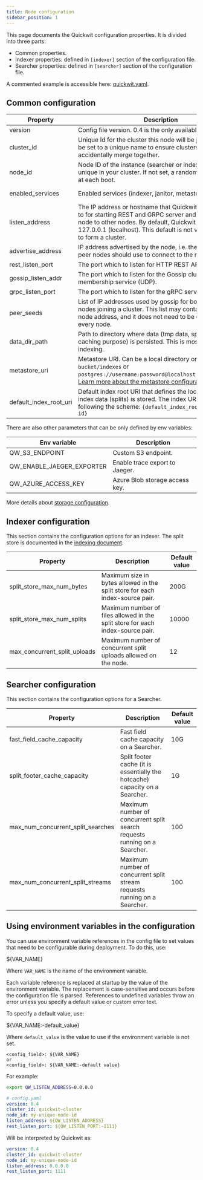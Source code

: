 ```yaml
---
title: Node configuration
sidebar_position: 1
---
```


This page documents the Quickwit configuration properties. It is divided into three parts:

- Common properties.
- Indexer properties: defined in `[indexer]` section of the configuration file.
- Searcher properties: defined in `[searcher]` section of the configuration file.

A commented example is accessible here: [quickwit.yaml](https://github.com/quickwit-oss/quickwit/blob/main/config/quickwit.yaml).

## Common configuration

| Property | Description | Env variable | Default value |
| --- | --- | --- | --- |
| version | Config file version. 0.4 is the only available value. |  |  |
| cluster_id | Unique Id for the cluster this node will be joining. Should be set to a unique name to ensure clusters do not accidentally merge together. | QW_CLUSTER_ID | "quickwit-test-cluster" |
| node_id | Node ID of the instance (searcher or indexer). It must be unique in your cluster. If not set, a random ID is generated at each boot. | QW_NODE_ID |  |
| enabled_services | Enabled services (indexer, janitor, metastore, searcher) | QW_ENABLED_SERVICES | all services enabled | 
| listen_address | The IP address or hostname that Quickwit service binds to for starting REST and GRPC server and connecting this node to other nodes. By default, Quickwit binds itself to 127.0.0.1 (localhost). This default is not valid when trying to form a cluster. | QW_LISTEN_ADDRESS | 127.0.0.1 |
| advertise_address | IP address advertised by the node, i.e. the IP address that peer nodes should use to connect to the node for RPCs. | QW_ADVERTISE_ADDRESS | listen_address |
| rest_listen_port | The port which to listen for HTTP REST API. | QW_REST_LISTEN_PORT | 7280 |
| gossip_listen_addr | The port which to listen for the Gossip cluster membership service (UDP). | QW_GOSSIP_LISTEN_PORT | rest_listen_port |
| grpc_listen_port | The port which to listen for the gRPC service.| QW_GRPC_LISTEN_PORT | rest_listen_port + 1 |
| peer_seeds | List of IP addresses used by gossip for bootstrapping new nodes joining a cluster. This list may contain the current node address, and it does not need to be exhaustive on every node. | QW_PEER_SEEDS |  |
| data_dir_path | Path to directory where data (tmp data, splits kept for caching purpose) is persisted. This is mostly used in indexing. | QW_DATA_DIR | `./qwdata` |
| metastore_uri | Metastore URI. Can be a local directory or `s3://my-bucket/indexes` or `postgres://username:password@localhost:5432/metastore`. [Learn more about the metastore configuration](metastore-config.md). | QW_METASTORE_URI | `{data_dir}/indexes` |
| default_index_root_uri | Default index root URI that defines the location where index data (splits) is stored. The index URI is built following the scheme: `{default_index_root_uri}/{index-id}` | QW_DEFAULT_INDEX_ROOT_URI | `{data_dir}/indexes` |


There are also other parameters that can be only defined by env variables:

| Env variable | Description |
| --- | --- |
| QW_S3_ENDPOINT | Custom S3 endpoint. |
| QW_ENABLE_JAEGER_EXPORTER | Enable trace export to Jaeger. |
| QW_AZURE_ACCESS_KEY | Azure Blob storage access key. |

More details about [storage configuration](../reference/storage-uri.md).

## Indexer configuration

This section contains the configuration options for an indexer. The split store is documented in the  [indexing document](../concepts/indexing.md#split-store).

| Property | Description | Default value |
| --- | --- | --- |
| split_store_max_num_bytes | Maximum size in bytes allowed in the split store for each index-source pair. | 200G |
| split_store_max_num_splits | Maximum number of files allowed in the split store for each index-source pair. | 10000 |
| max_concurrent_split_uploads | Maximum number of concurrent split uploads allowed on the node. | 12 |

## Searcher configuration

This section contains the configuration options for a Searcher.

| Property | Description | Default value |
| --- | --- | --- |
| fast_field_cache_capacity | Fast field cache capacity on a Searcher. | 10G |
| split_footer_cache_capacity | Split footer cache (it is essentially the hotcache) capacity on a Searcher. | 1G |
| max_num_concurrent_split_searches | Maximum number of concurrent split search requests running on a Searcher. | 100 | 
| max_num_concurrent_split_streams | Maximum number of concurrent split stream requests running on a Searcher. | 100 |

## Using environment variables in the configuration

You can use environment variable references in the config file to set values that need to be configurable during deployment. To do this, use:

${VAR_NAME}

Where `VAR_NAME` is the name of the environment variable.

Each variable reference is replaced at startup by the value of the environment variable. The replacement is case-sensitive and occurs before the configuration file is parsed. References to undefined variables throw an error unless you specify a default value or custom error text.

To specify a default value, use:

${VAR_NAME:-default_value}

Where `default_value` is the value to use if the environment variable is not set.

```
<config_field>: ${VAR_NAME}
or
<config_field>: ${VAR_NAME:-default value}
```

For example:

```bash
export QW_LISTEN_ADDRESS=0.0.0.0
```

```yaml
# config.yaml
version: 0.4
cluster_id: quickwit-cluster
node_id: my-unique-node-id
listen_address: ${QW_LISTEN_ADDRESS}
rest_listen_port: ${QW_LISTEN_PORT:-1111}
```

Will be interpreted by Quickwit as:

```yaml
version: 0.4
cluster_id: quickwit-cluster
node_id: my-unique-node-id
listen_address: 0.0.0.0
rest_listen_port: 1111
```
